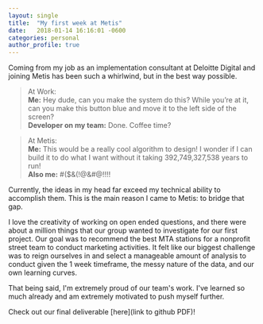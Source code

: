 ```yaml
---
layout: single
title:  "My first week at Metis"
date:   2018-01-14 16:16:01 -0600
categories: personal
author_profile: true
---
```


Coming from my job as an implementation consultant at Deloitte Digital and joining Metis has been such a whirlwind, but in the best way possible. 

> At Work:  
> **Me:** Hey dude, can you make the system do this? While you’re at it, can you make this button blue and move it to the left side of the screen?  
> **Developer on my team:** Done. Coffee time?  
  
> At Metis:  
> **Me:** This would be a really cool algorithm to design! I wonder if I can build it to do what I want without it taking 392,749,327,538 years to run!  
> **Also me:** #($&(!@&#@!!!!
  
Currently, the ideas in my head far exceed my technical ability to accomplish them. This is the main reason I came to Metis: to bridge that gap.  
  
I love the creativity of working on open ended questions, and there were about a million things that our group wanted to investigate for our first project. Our goal was to recommend the best MTA stations for a nonprofit street team to conduct marketing activities. It felt like our biggest challenge was to reign ourselves in and select a manageable amount of analysis to conduct given the 1 week timeframe, the messy nature of the data, and our own learning curves.  

That being said, I'm extremely proud of our team's work. I've learned so much already and am extremely motivated to push myself further.

Check out our final deliverable [here](link to github PDF)!
